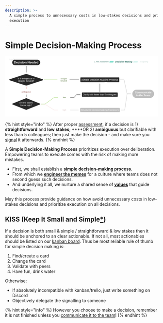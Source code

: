 ```yaml
---
description: >-
  A simple process to unnecessary costs in low-stakes decisions and prioritize
  execution
---
```


# Simple Decision-Making Process

![](../.gitbook/assets/decisions-simple.png)

{% hint style="info" %}
After proper [assessment](risk-assessment.md), if a decision is 1\) **straightforward** and **low stakes**; ****OR 2\) **ambiguous** but clarifiable with less than 5 colleagues; then just make the decision - and make sure you [signal](signaling.md) it afterwards.
{% endhint %}

A **Simple Decision-Making Process** prioritizes execution over deliberation. Empowering teams to execute comes with the risk of making more mistakes.

* First, we shall establish a [**simple decision-making process**](simple-decision-making-process.md#kiss-keep-it-small-and-simple). 
* From which we [**engineer the memes**](../resources/memes.md) for a culture where teams does not second guess such decisions. 
* And underlying it all, we nurture a shared sense of [**values**](https://dao-incubator.gitbook.io/wiki/) that guide decisions. 

May this process provide guidance on how avoid unnecessary costs in low-stakes decisions and prioritize execution on all decisions.

## KISS \(Keep It Small and Simple[\*](https://www.interaction-design.org/literature/topics/keep-it-simple-stupid)\)

If a decision is both small & simple / straightforward & low stakes then it should be anchored to an clear actionable. If not all, most actionables should be listed on our [kanban board](https://trello.com/b/XrAjqdlO/dao-incubator). Thus be most reliable rule of thumb for simple decision making is:

1. Find/create a card 
2. Change the card
3. Validate with peers
4. Have fun, drink water

 Otherwise:

* If absolutely incompatible with kanban/trello, just write something on Discord
* Objectively delegate the signalling to someone

{% hint style="info" %}
However you choose to make a decision, remember it is not finished unless you [communicate it to the team](signaling.md)!
{% endhint %}


